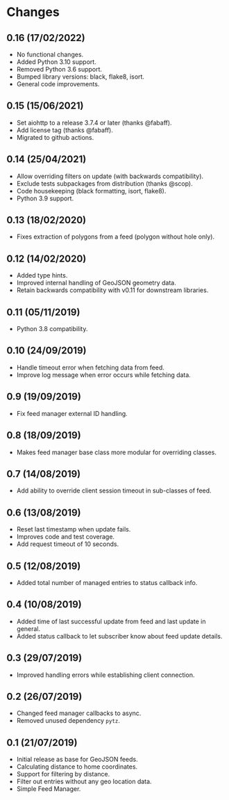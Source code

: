# Changes

## 0.16 (17/02/2022)
* No functional changes.
* Added Python 3.10 support.
* Removed Python 3.6 support.
* Bumped library versions: black, flake8, isort.
* General code improvements.

## 0.15 (15/06/2021)
* Set aiohttp to a release 3.7.4 or later (thanks @fabaff).
* Add license tag (thanks @fabaff).
* Migrated to github actions.

## 0.14 (25/04/2021)
* Allow overriding filters on update (with backwards compatibility).
* Exclude tests subpackages from distribution (thanks @scop).
* Code housekeeping (black formatting, isort, flake8).
* Python 3.9 support.

## 0.13 (18/02/2020)
* Fixes extraction of polygons from a feed (polygon without hole only).

## 0.12 (14/02/2020)
* Added type hints.
* Improved internal handling of GeoJSON geometry data.
* Retain backwards compatibility with v0.11 for downstream libraries.

## 0.11 (05/11/2019)
* Python 3.8 compatibility.

## 0.10 (24/09/2019)
* Handle timeout error when fetching data from feed.
* Improve log message when error occurs while fetching data.

## 0.9 (19/09/2019)
* Fix feed manager external ID handling.

## 0.8 (18/09/2019)
* Makes feed manager base class more modular for overriding classes.

## 0.7 (14/08/2019)
* Add ability to override client session timeout in sub-classes of feed.

## 0.6 (13/08/2019)
* Reset last timestamp when update fails.
* Improves code and test coverage.
* Add request timeout of 10 seconds.

## 0.5 (12/08/2019)
* Added total number of managed entries to status callback info.

## 0.4 (10/08/2019)
* Added time of last successful update from feed and last update in general.
* Added status callback to let subscriber know about feed update details.

## 0.3 (29/07/2019)
* Improved handling errors while establishing client connection.

## 0.2 (26/07/2019)
* Changed feed manager callbacks to async.
* Removed unused dependency `pytz`.

## 0.1 (21/07/2019)
* Initial release as base for GeoJSON feeds.
* Calculating distance to home coordinates.
* Support for filtering by distance.
* Filter out entries without any geo location data.
* Simple Feed Manager.
